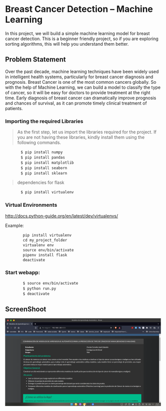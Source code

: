 # Breast Cancer Detection – Machine Learning
In this project, we will build a simple machine learning model for breast cancer detection. This is a beginner friendly project, so if you are exploring sorting algorithms, this will help you understand them better.

## Problem Statement
Over the past decade, machine learning techniques have been widely used in intelligent health systems, particularly for breast cancer diagnosis and prognosis.  Breast Cancer is one of the most common cancers globally. So with the help of Machine Learning, we can build a model to classify the type of cancer, so it will be easy for doctors to provide treatment at the right time. Early diagnosis of breast cancer can dramatically improve prognosis and chances of survival, as it can promote timely clinical treatment of patients. 

### Importing the required Libraries
> As the first step, let us import the libraries required for the project. If you are not having these libraries, kindly install them using the following commands.

```bash
       $ pip install numpy
       $ pip install pandas
       $ pip install matplotlib
       $ pip install seaborn
       $ pip install sklearn
```
> dependencies for flask
```bash
       $ pip install virtualenv
```

### Virtual Environments
http://docs.python-guide.org/en/latest/dev/virtualenvs/

Example:

```
        pip install virtualenv
        cd my_project_folder
        virtualenv env
        source env/bin/activate
        pipenv install flask
        deactivate
```

### Start webapp:
```bash
        $ source env/bin/activate
        $ python run.py
        $ deactivate
```

## ScreenShoot
<img src="Screenshot.png" />